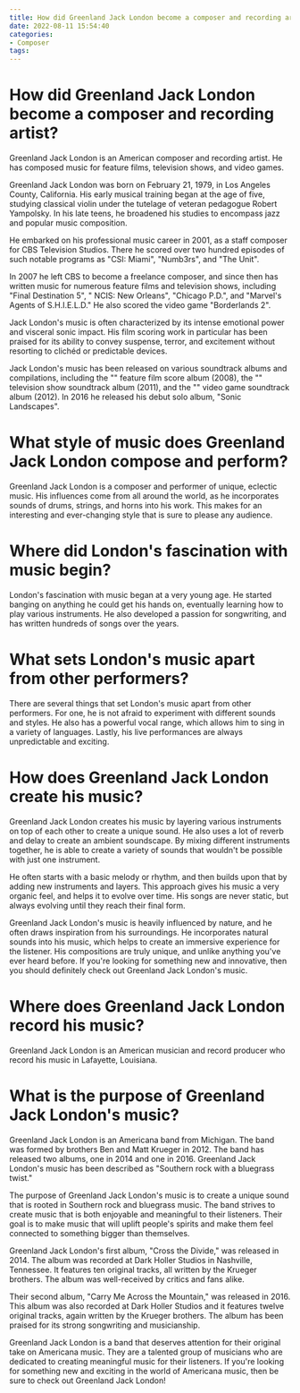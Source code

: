 ```yaml
---
title: How did Greenland Jack London become a composer and recording artist
date: 2022-08-11 15:54:40
categories:
- Composer
tags:
---
```



# How did Greenland Jack London become a composer and recording artist?

Greenland Jack London is an American composer and recording artist. He has composed music for feature films, television shows, and video games.

Greenland Jack London was born on February 21, 1979, in Los Angeles County, California. His early musical training began at the age of five, studying classical violin under the tutelage of veteran pedagogue Robert Yampolsky. In his late teens, he broadened his studies to encompass jazz and popular music composition.

He embarked on his professional music career in 2001, as a staff composer for CBS Television Studios. There he scored over two hundred episodes of such notable programs as "CSI: Miami", "Numb3rs", and "The Unit".

In 2007 he left CBS to become a freelance composer, and since then has written music for numerous feature films and television shows, including "Final Destination 5", " NCIS: New Orleans", "Chicago P.D.", and "Marvel's Agents of S.H.I.E.L.D." He also scored the video game "Borderlands 2".

Jack London's music is often characterized by its intense emotional power and visceral sonic impact. His film scoring work in particular has been praised for its ability to convey suspense, terror, and excitement without resorting to clichéd or predictable devices.

Jack London's music has been released on various soundtrack albums and compilations, including the "" feature film score album (2008), the "" television show soundtrack album (2011), and the "" video game soundtrack album (2012). In 2016 he released his debut solo album, "Sonic Landscapes".

# What style of music does Greenland Jack London compose and perform?

Greenland Jack London is a composer and performer of unique, eclectic music. His influences come from all around the world, as he incorporates sounds of drums, strings, and horns into his work. This makes for an interesting and ever-changing style that is sure to please any audience.

# Where did London's fascination with music begin?

London's fascination with music began at a very young age. He started banging on anything he could get his hands on, eventually learning how to play various instruments. He also developed a passion for songwriting, and has written hundreds of songs over the years.

# What sets London's music apart from other performers?

There are several things that set London's music apart from other performers. For one, he is not afraid to experiment with different sounds and styles. He also has a powerful vocal range, which allows him to sing in a variety of languages. Lastly, his live performances are always unpredictable and exciting.

# How does Greenland Jack London create his music?

Greenland Jack London creates his music by layering various instruments on top of each other to create a unique sound. He also uses a lot of reverb and delay to create an ambient soundscape. By mixing different instruments together, he is able to create a variety of sounds that wouldn't be possible with just one instrument.

He often starts with a basic melody or rhythm, and then builds upon that by adding new instruments and layers. This approach gives his music a very organic feel, and helps it to evolve over time. His songs are never static, but always evolving until they reach their final form.

Greenland Jack London's music is heavily influenced by nature, and he often draws inspiration from his surroundings. He incorporates natural sounds into his music, which helps to create an immersive experience for the listener. His compositions are truly unique, and unlike anything you've ever heard before. If you're looking for something new and innovative, then you should definitely check out Greenland Jack London's music.

# Where does Greenland Jack London record his music?

Greenland Jack London is an American musician and record producer who record his music in Lafayette, Louisiana.

# What is the purpose of Greenland Jack London's music?

Greenland Jack London is an Americana band from Michigan. The band was formed by brothers Ben and Matt Krueger in 2012. The band has released two albums, one in 2014 and one in 2016. Greenland Jack London's music has been described as "Southern rock with a bluegrass twist."

The purpose of Greenland Jack London's music is to create a unique sound that is rooted in Southern rock and bluegrass music. The band strives to create music that is both enjoyable and meaningful to their listeners. Their goal is to make music that will uplift people's spirits and make them feel connected to something bigger than themselves.

Greenland Jack London's first album, "Cross the Divide," was released in 2014. The album was recorded at Dark Holler Studios in Nashville, Tennessee. It features ten original tracks, all written by the Krueger brothers. The album was well-received by critics and fans alike.

Their second album, "Carry Me Across the Mountain," was released in 2016. This album was also recorded at Dark Holler Studios and it features twelve original tracks, again written by the Krueger brothers. The album has been praised for its strong songwriting and musicianship.

Greenland Jack London is a band that deserves attention for their original take on Americana music. They are a talented group of musicians who are dedicated to creating meaningful music for their listeners. If you're looking for something new and exciting in the world of Americana music, then be sure to check out Greenland Jack London!